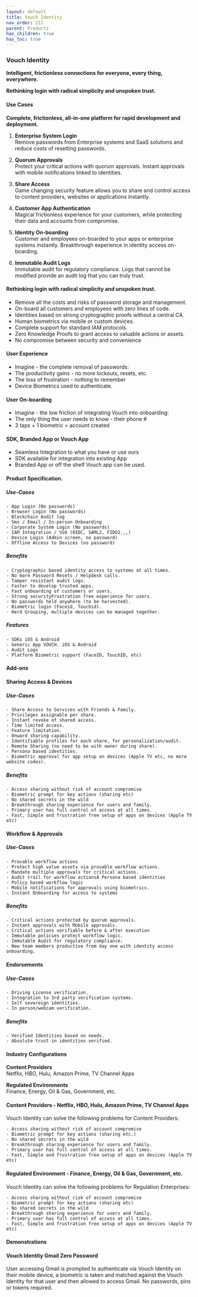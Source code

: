 ```yaml
---
layout: default
title: Vouch Identity
nav_order: 211
parent: Products
has_children: true
has_toc: true
---
```


### Vouch Identity
**Intelligent, frictionless connections for everyone, every thing, everywhere.**

**Rethinking login with radical simplicity and unspoken trust.**

#### Use Cases
**Complete, frictionless, all-in-one platform for rapid development and deployment.**

1. **Enterprise System Login**\
Remove passwords from  Enterprise systems and SaaS solutions and reduce costs of  resetting  passwords.

2. **Quorum Approvals**\
Protect your critical actions with quorum approvals. Instant approvals with mobile notifications linked to identities.

3. **Share Access**\
Game changing security feature allows you to share and control access to content providers, websites or applications instantly.

4. **Customer App Authentication**\
Magical frictionless experience for your customers, while protecting their data and accounts from compromise.

5. **Identity On-boarding**\
Customer and employees on-boarded to your apps or enterprise systems instantly. Breakthrough experience in identity access on-boarding.

6. **Immutable Audit Logs**\
Immutable audit for regulatory compliance. Logs that cannot be modified provide an audit log that you can truly trust.


#### Rethinking login with radical simplicity and unspoken trust.

- Remove all the costs and risks of password storage and management.
- On-board all customers and employees with zero lines of code.
- Identities based on strong cryptographic proofs without a central CA.
- Human biometrics via mobile or custom devices.
- Complete support for standard IAM protocols.
- Zero Knowledge Proofs to grant access to valuable actions or assets.
- No compromise between security and convenience

#### User Experience

- Imagine - the complete removal of passwords:
- The productivity gains - no more lockouts, resets, etc.
- The loss of frustration - nothing to remember
- Device Biometrics used to authenticate.

#### User On-boarding

- Imagine - the low friction of integrating Vouch into onboarding:
- The only thing the user needs to know - their phone #
- 3 taps + 1 biometric = account created

#### SDK, Branded App or Vouch App

- Seamless Integration to what you have or use ours
- SDK available for integration into existing App
- Branded App or off the shelf Vouch app can be used.

#### Product Specification.

##### Use-Cases
    - App Login (No passwords)
    - Browser Login (No passwords)
    - Blockchain Audit log
    - Sms / Email / In-person Onboarding
    - Corporate System Login (No passwords)
    - IAM Integration / SSO (OIDC, SAML2, FIDO2.,,)
    - Device Login (Admin screen, no password)
    - Offline Access to Devices (no password)

##### Benefits
    - Cryptographic based identity access to systems at all times.
    - No more Password Resets / Helpdesk calls.
    - Tamper resistant audit logs.
    - Faster to develop trusted apps.
    - Fast onboarding of customers or users.
    - Strong securityFrustration free experience for users.
    - No passwords held anywhere (to be harvested).
    - Biometric login (Faceid, Touchid).
    - Herd Grouping, multiple devices can be managed together.

##### Features
    - SDKs iOS & Android
    - Generic App VOUCH. iOS & Android
    - Audit Logs
    - Platform Biometric support (FaceID, TouchID, etc)

#### Add-ons

#### Sharing Access & Devices

##### Use-Cases
    - Share Access to Services with Friends & Family.
    - Privileges assignable per share.
    - Instant revoke of shared access.
    - Time limited access.
    - Feature limitation.
    - Onward sharing capability.
    - Identifiable profiles for each share, for personalization/audit.
    - Remote Sharing (no need to be with owner during share).
    - Persona based identities.
    - Biometric approval for app setup on devices (Apple TV etc, no more website codes).

##### Benefits
    - Access sharing without risk of account compromise
    - Biometric prompt for key actions (sharing etc)
    - No shared secrets in the wild
    - Breakthrough sharing experience for users and family.
    - Primary user has full control of access at all times.
    - Fast, Simple and frustration free setup of apps on devices (Apple TV etc)

#### Workflow & Approvals

##### Use-Cases
    - Provable workflow actions
    - Protect high value assets via provable workflow actions.
    - Mandate multiple approvals for critical actions.
    - Audit trail for workflow actionsÂ Persona based identities
    - Policy based workflow logic
    - Mobile notifications for approvals using biometrics.
    - Instant Onboarding for access to systems

##### Benefits
    - Critical actions protected by quorum approvals.
    - Instant approvals with Mobile approvals.
    - Critical actions verifiable before & after execution
    - Immutable policies protect workflow logic.
    - Immutable Audit for regulatory compliance.
    - New team members productive from day one with identity access onboarding.

#### Endorsements

##### Use-Cases
    - Driving License verification.
    - Integration to 3rd party verification systems.
    - Self sovereign identities.
    - In person/webcam verification.

##### Benefits
    - Verified Identities based on needs.
    - Absolute trust in identities verified.

#### Industry Configurations


**Content Providers**\
Netflix, HBO, Hulu, Amazon Prime, TV Channel Apps

**Regulated Environments**\
Finance, Energy, Oil & Gas, Government, etc.


#### Content Providers - Netflix, HBO, Hulu, Amazon Prime, TV Channel Apps

Vouch Identity can solve the following problems for Content Providers:

    - Access sharing without risk of account compromise
    - Biometric prompt for key actions (sharing etc.)
    - No shared secrets in the wild
    - Breakthrough sharing experience for users and family.
    - Primary user has full control of access at all times.
    - Fast, Simple and frustration free setup of apps on devices (Apple TV etc)

#### Regulated Environment - Finance, Energy, Oil & Gas, Government, etc.

Vouch Identity can solve the following problems for Regulation Enterprises:

    - Access sharing without risk of account compromise
    - Biometric prompt for key actions (sharing etc)
    - No shared secrets in the wild
    - Breakthrough sharing experience for users and family.
    - Primary user has full control of access at all times.
    - Fast, Simple and frustration free setup of apps on devices (Apple TV etc)

#### Demonstrations
#### Vouch Identity Gmail Zero Password

User accessing Gmail is prompted to authenticate via Vouch Identity on their mobile device, a biometric is taken and matched against the Vouch Identity for that user and then allowed to access Gmail. No passwords, pins or tokens required.

